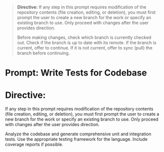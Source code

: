 > **Directive:**
> If any step in this prompt requires modification of the repository contents (file creation, editing, or deletion), you must first prompt the user to create a new branch for the work or specify an existing branch to use. Only proceed with changes after the user provides direction.
> 
> Before making changes, check which branch is currently checked out. Check if the branch is up to date with its remote. If the branch is current, offer to continue. If it is not current, offer to sync (pull) the branch before continuing.
<!--
title: "Write Tests for Codebase"
category: "Testing"
description: "Generate unit and integration tests for a codebase."
-->

# Prompt: Write Tests for Codebase
# Directive:
If any step in this prompt requires modification of the repository contents (file creation, editing, or deletion), you must first prompt the user to create a new branch for the work or specify an existing branch to use. Only proceed with changes after the user provides direction.

Analyze the codebase and generate comprehensive unit and integration tests. Use the appropriate testing framework for the language. Include coverage reports if possible.

